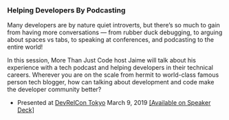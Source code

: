 ### Helping Developers By Podcasting

Many developers are by nature quiet introverts, but there’s so much to gain from having more conversations — from rubber duck debugging, to arguing about spaces vs tabs, to speaking at conferences, and podcasting to the entire world!

In this session, More Than Just Code host Jaime will talk about his experience with a tech podcast and helping developers in their technical careers. Wherever you are on the scale from hermit to world-class famous person tech blogger, how can talking about development and code make the developer community better?

- Presented at [DevRelCon Tokyo](https://tokyo-2019.devrel.net/) March 9, 2019 [[Available on Speaker Deck]](https://speakerdeck.com/devwiththehair/helping-developers-by-podcasting)
